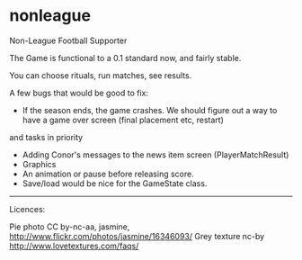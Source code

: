 nonleague
=========

Non-League Football Supporter

The Game is functional to a 0.1 standard now, and fairly stable.

You can choose rituals, run matches, see results.

A few bugs that would be good to fix:

- If the season ends, the game crashes. We should figure out a way to have a game over screen (final placement etc, restart)


and tasks in priority
- Adding Conor's messages to the news item screen (PlayerMatchResult)
- Graphics
- An animation or pause before releasing score.
- Save/load would be nice for the GameState class.

-----------
Licences:

Pie photo CC by-nc-aa, jasmine, http://www.flickr.com/photos/jasmine/16346093/
Grey texture nc-by http://www.lovetextures.com/faqs/